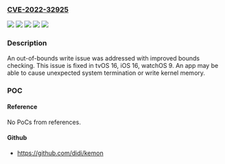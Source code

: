 ### [CVE-2022-32925](https://cve.mitre.org/cgi-bin/cvename.cgi?name=CVE-2022-32925)
![](https://img.shields.io/static/v1?label=Product&message=iOS&color=blue)
![](https://img.shields.io/static/v1?label=Product&message=watchOS&color=blue)
![](https://img.shields.io/static/v1?label=Version&message=%3C%2016%20&color=brighgreen)
![](https://img.shields.io/static/v1?label=Version&message=%3C%209%20&color=brighgreen)
![](https://img.shields.io/static/v1?label=Vulnerability&message=An%20app%20may%20be%20able%20to%20cause%20unexpected%20system%20termination%20or%20write%20kernel%20memory&color=brighgreen)

### Description

An out-of-bounds write issue was addressed with improved bounds checking. This issue is fixed in tvOS 16, iOS 16, watchOS 9. An app may be able to cause unexpected system termination or write kernel memory.

### POC

#### Reference
No PoCs from references.

#### Github
- https://github.com/didi/kemon

